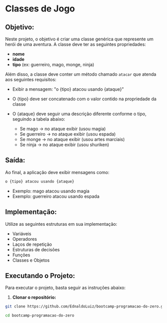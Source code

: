 # Classes de Jogo

## Objetivo:

Neste projeto, o objetivo é criar uma classe genérica que represente um herói de uma aventura. A classe deve ter as seguintes propriedades:

- **nome**
- **idade**
- **tipo** (ex: guerreiro, mago, monge, ninja)

Além disso, a classe deve conter um método chamado `atacar` que atenda aos seguintes requisitos:

- Exibir a mensagem: "o {tipo} atacou usando {ataque}"
- O {tipo} deve ser concatenado com o valor contido na propriedade da classe
- O {ataque} deve seguir uma descrição diferente conforme o tipo, seguindo a tabela abaixo:

  - Se mago -> no ataque exibir (usou magia)
  - Se guerreiro -> no ataque exibir (usou espada)
  - Se monge -> no ataque exibir (usou artes marciais)
  - Se ninja -> no ataque exibir (usou shuriken)

## Saída:

Ao final, a aplicação deve exibir mensagens como:

```bash
o {tipo} atacou usando {ataque}
```
  - Exemplo: mago atacou usando magia
  - Exemplo: guerreiro atacou usando espada

## Implementação:

Utilize as seguintes estruturas em sua implementação:

- Variáveis
- Operadores
- Laços de repetição
- Estruturas de decisões
- Funções
- Classes e Objetos

## Executando o Projeto:

Para executar o projeto, basta seguir as instruções abaixo:

1. **Clonar o repositório:**

```bash
git clone https://github.com/EdnaldoLuiz/bootcamp-programacao-do-zero.git

cd bootcamp-programacao-do-zero
```

